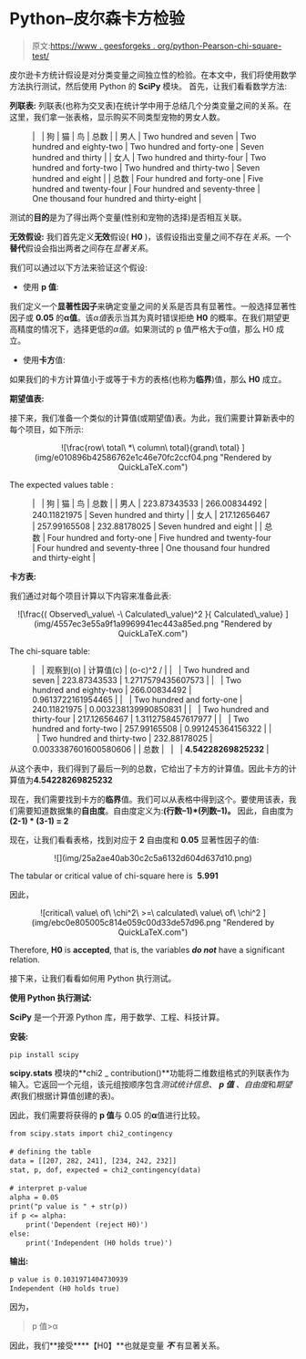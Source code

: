 # Python–皮尔森卡方检验

> 原文:[https://www . geesforgeks . org/python-Pearson-chi-square-test/](https://www.geeksforgeeks.org/python-pearsons-chi-square-test/)

皮尔逊卡方统计假设是对分类变量之间独立性的检验。在本文中，我们将使用数学方法执行测试，然后使用 Python 的 **SciPy** 模块。
首先，让我们看看数学方法:

**列联表:**
列联表(也称为交叉表)在统计学中用于总结几个分类变量之间的关系。在这里，我们拿一张表格，显示购买不同类型宠物的男女人数。

<figure class="table">

|   | 狗 | 猫 | 鸟 | 总数 |
| 男人 | Two hundred and seven | Two hundred and eighty-two | Two hundred and forty-one | Seven hundred and thirty |
| 女人 | Two hundred and thirty-four | Two hundred and forty-two | Two hundred and thirty-two | Seven hundred and eight |
| 总数 | Four hundred and forty-one | Five hundred and twenty-four | Four hundred and seventy-three | One thousand four hundred and thirty-eight |

</figure>

测试的**目的**是为了得出两个变量(性别和宠物的选择)是否相互关联。

**无效假设:**
我们首先定义**无效**假设( **H0** )，该假设指出变量之间不存在*关系*。一个**替代**假设会指出两者之间存在*显著关系*。

我们可以通过以下方法来验证这个假设:

*   使用 **p 值**:

我们定义一个**显著性因子**来确定变量之间的关系是否具有显著性。一般选择显著性因子或 **0.05** 的**α值**。该*α值*表示当其为真时错误拒绝 **H0** 的概率。在我们期望更高精度的情况下，选择更低的*α值*。如果测试的 p 值严格大于α值，那么 H0 成立。

*   使用**卡方**值:

如果我们的卡方计算值小于或等于卡方的表格(也称为**临界**)值，那么 **H0** 成立。

**期望值表:**

接下来，我们准备一个类似的计算值(或期望值)表。为此，我们需要计算新表中的每个项目，如下所示:

<center>![\frac{row\ total\ *\ column\ total}{grand\ total} ](img/e010896b42586762e1c46e70fc2ccf04.png "Rendered by QuickLaTeX.com")</center>

The expected values table :

<figure class="table">

|   | 狗 | 猫 | 鸟 | 总数 |
| 男人 | 223.87343533 | 266.00834492 | 240.11821975 | Seven hundred and thirty |
| 女人 | 217.12656467 | 257.99165508 | 232.88178025 | Seven hundred and eight |
| 总数 | Four hundred and forty-one | Five hundred and twenty-four | Four hundred and seventy-three | One thousand four hundred and thirty-eight |

</figure>

**卡方表:**

我们通过对每个项目计算以下内容来准备此表:

<center>![\frac{( Observed\_value\ -\ Calculated\_value)^2 }{ Calculated\_value} ](img/4557ec3e55a9f1a9969941ec443a85ed.png "Rendered by QuickLaTeX.com")</center>

The chi-square table:

<figure class="table">

|   | 观察到(o) | 计算值(c) | (o-c)^2 / |
|   | Two hundred and seven | 223.87343533 | 1.2717579435607573 |
|   | Two hundred and eighty-two | 266.00834492 | 0.9613722161954465 |
|   | Two hundred and forty-one | 240.11821975 | 0.003238139990850831 |
|   | Two hundred and thirty-four | 217.12656467 | 1.3112758457617977 |
|   | Two hundred and forty-two | 257.99165508 | 0.991245364156322 |
|   | Two hundred and thirty-two | 232.88178025 | 0.0033387601600580606 |
| 总数 |   |   | **4.54228269825232** |

</figure>

从这个表中，我们得到了最后一列的总数，它给出了卡方的计算值。因此卡方的计算值为**4.54228269825232**

现在，我们需要找到卡方的**临界**值。我们可以从表格中得到这个。要使用该表，我们需要知道数据集的**自由度**。自由度定义为:**(行数–1)*(列数–1)。**
因此，自由度为 **(2-1) * (3-1) = 2**

现在，让我们看看表格，找到对应于 **2** 自由度和 **0.05** 显著性因子的值:

<center>![](img/25a2ae40ab30c2c5a6132d604d637d10.png)</center>

The tabular or critical value of chi-square here is  **5.991**

因此，

<center>![critical\ value\ of\ \chi^2\ >=\ calculated\ value\ of\ \chi^2 ](img/ebc0e805005c814e059c00d33de57d96.png "Rendered by QuickLaTeX.com")</center>

Therefore, **H0** is **accepted**, that is, the variables ***do not*** have a significant relation.

接下来，让我们看看如何用 Python 执行测试。

**使用 Python 执行测试:**

**SciPy** 是一个开源 Python 库，用于数学、工程、科技计算。

**安装:**

```
pip install scipy

```

**scipy.stats** 模块的**chi2 _ contribution()**功能将二维数组格式的列联表作为输入。它返回一个元组，该元组按顺序包含*测试统计信息*、 ***p 值*** 、*自由度*和*期望表*(我们根据计算值创建的表)。

因此，我们需要将获得的 **p 值**与 0.05 的**α**值进行比较。

```
from scipy.stats import chi2_contingency

# defining the table
data = [[207, 282, 241], [234, 242, 232]]
stat, p, dof, expected = chi2_contingency(data)

# interpret p-value
alpha = 0.05
print("p value is " + str(p))
if p <= alpha:
    print('Dependent (reject H0)')
else:
    print('Independent (H0 holds true)')
```

**输出:**

```
p value is 0.1031971404730939
Independent (H0 holds true)

```

因为，

> p 值>α

因此，我们**接受****【H0】**也就是变量 ***不*** 有显著关系。